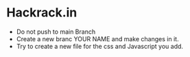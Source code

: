 # Hackrack.in
- Do not push to main Branch
- Create a new branc YOUR NAME and make changes in it.
- Try to create a new file for the css and Javascript you add.
